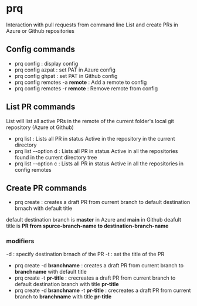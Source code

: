 # prq
Interaction with pull requests from command line
List and create PRs in Azure or Github repositories

## Config commands
- prq config : display config
- prq config azpat : set PAT in Azure config
- prq config ghpat : set PAT in Github config
- prq config remotes -a **remote** : Add a remote to config
- prq config remotes -r **remote** : Remove remote from config

## List PR commands 
List will list all active PRs in the remote of the current folder's local git 
repository (Azure ot Github)

- prq list : Lists all PR in status Active in the repository in the current directory
- prq list --option d : Lists all PR in status Active in all the repositories found in the current directory tree
- prq list --option c : Lists all PR in status Active in all the repositories in config remotes



## Create PR commands 
- prq create : creates a draft PR from current branch to default destination 
brnach with default title

default destination branch is **master** in Azure and **main** in Github
deafult title is **PR from spurce-branch-name to destination-branch-name**

### modifiers
-d : specify destination brnach of the PR
-t : set the title of the PR

- prq create -d **branchname** : creates a draft PR from current branch to **branchname** with default title
- prq create -t **pr-title** : crecreates a draft PR from current branch to default destination branch with title **pr-title**
- prq create  -d **branchname** -t **pr-title** : crecreates a draft PR from current branch to **branchname** with title **pr-title**
